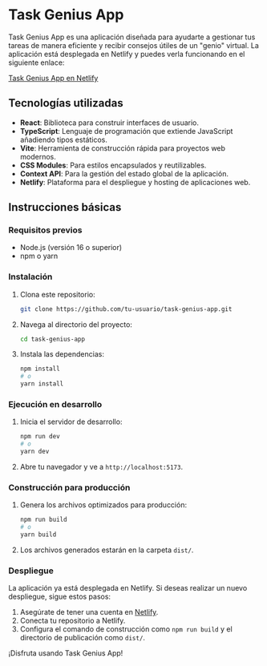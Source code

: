 # Task Genius App

Task Genius App es una aplicación diseñada para ayudarte a gestionar tus tareas de manera eficiente y recibir consejos útiles de un "genio" virtual. La aplicación está desplegada en Netlify y puedes verla funcionando en el siguiente enlace:

[Task Genius App en Netlify](https://taskgeniusapp.netlify.app)

## Tecnologías utilizadas

- **React**: Biblioteca para construir interfaces de usuario.
- **TypeScript**: Lenguaje de programación que extiende JavaScript añadiendo tipos estáticos.
- **Vite**: Herramienta de construcción rápida para proyectos web modernos.
- **CSS Modules**: Para estilos encapsulados y reutilizables.
- **Context API**: Para la gestión del estado global de la aplicación.
- **Netlify**: Plataforma para el despliegue y hosting de aplicaciones web.

## Instrucciones básicas

### Requisitos previos

- Node.js (versión 16 o superior)
- npm o yarn

### Instalación

1. Clona este repositorio:
   ```bash
   git clone https://github.com/tu-usuario/task-genius-app.git
   ```

2. Navega al directorio del proyecto:
   ```bash
   cd task-genius-app
   ```

3. Instala las dependencias:
   ```bash
   npm install
   # o
   yarn install
   ```

### Ejecución en desarrollo

1. Inicia el servidor de desarrollo:
   ```bash
   npm run dev
   # o
   yarn dev
   ```

2. Abre tu navegador y ve a `http://localhost:5173`.

### Construcción para producción

1. Genera los archivos optimizados para producción:
   ```bash
   npm run build
   # o
   yarn build
   ```

2. Los archivos generados estarán en la carpeta `dist/`.

### Despliegue

La aplicación ya está desplegada en Netlify. Si deseas realizar un nuevo despliegue, sigue estos pasos:

1. Asegúrate de tener una cuenta en [Netlify](https://www.netlify.com/).
2. Conecta tu repositorio a Netlify.
3. Configura el comando de construcción como `npm run build` y el directorio de publicación como `dist/`.

¡Disfruta usando Task Genius App!